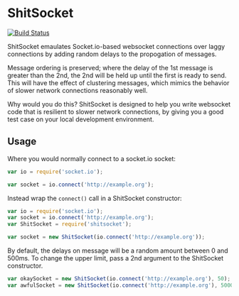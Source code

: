 ShitSocket
==========

[![Build Status](https://travis-ci.org/sminnee/shitsocket.svg?branch=master)](https://travis-ci.org/sminnee/shitsocket)

ShitSocket emaulates Socket.io-based websocket connections over laggy connections by adding random delays
to the propogation of messages.

Message ordering is preserved; where the delay of the 1st message is greater than the 2nd, the 2nd will be
held up until the first is ready to send. This will have the effect of clustering messages, which mimics the
behavior of slower network connections reasonably well.

Why would you do this? ShitSocket is designed to help you write websocket code that is resilient to slower
network connections, by giving you a good test case on your local development environment.

Usage
-----

Where you would normally connect to a socket.io socket:

```javascript
var io = require('socket.io');

var socket = io.connect('http://example.org');
```

Instead wrap the `connect()` call in a ShitSocket constructor:

```javascript
var io = require('socket.io');
var socket = io.connect('http://example.org');
var ShitSocket = require('shitsocket');

var socket = new ShitSocket(io.connect('http://example.org'));
```

By default, the delays on message will be a random amount between 0 and 500ms. To change the upper limit,
pass a 2nd argument to the ShitSocket constructor.

```javascript
var okaySocket = new ShitSocket(io.connect('http://example.org'), 50);
var awfulSocket = new ShitSocket(io.connect('http://example.org'), 5000);
```
